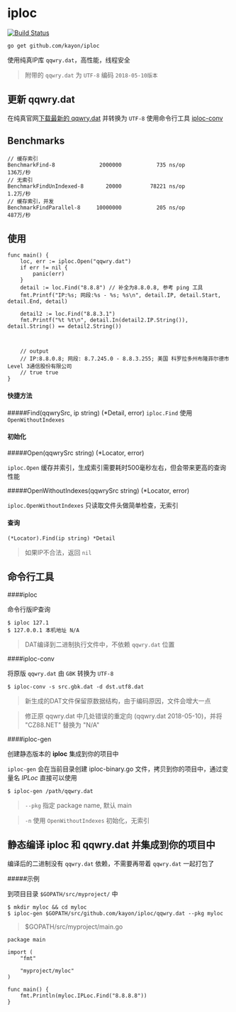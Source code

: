# iploc

[![Build Status](https://travis-ci.org/kayon/iploc.svg?branch=master)](https://travis-ci.org/kayon/iploc)

```
go get github.com/kayon/iploc
```

使用纯真IP库 `qqwry.dat`，高性能，线程安全

> 附带的 `qqwry.dat` 为 `UTF-8` 编码 `2018-05-10版本`

## 更新 qqwry.dat

在纯真官网[下载最新的 qqwry.dat](http://www.cz88.net/fox/ipdat.shtml) 并转换为 `UTF-8` 使用命令行工具 [iploc-conv](#iploc-conv)


## Benchmarks

```
// 缓存索引
BenchmarkFind-8            	 2000000	       735 ns/op               136万/秒
// 无索引
BenchmarkFindUnIndexed-8   	   20000	     78221 ns/op               1.2万/秒
// 缓存索引，并发
BenchmarkFindParallel-8    	10000000	       205 ns/op               487万/秒
```

## 使用

```
func main() {
	loc, err := iploc.Open("qqwry.dat")
	if err != nil {
		panic(err)
	}
	detail := loc.Find("8.8.8") // 补全为8.8.0.8, 参考 ping 工具
	fmt.Printf("IP:%s; 网段:%s - %s; %s\n", detail.IP, detail.Start, detail.End, detail)
	
	detail2 := loc.Find("8.8.3.1")
	fmt.Printf("%t %t\n", detail.In(detail2.IP.String()), detail.String() == detail2.String())
	
	
	
	// output
	// IP:8.8.0.8; 网段: 8.7.245.0 - 8.8.3.255; 美国 科罗拉多州布隆菲尔德市Level 3通信股份有限公司
	// true true
}	
```

#### 快捷方法
#####Find(qqwrySrc, ip string) (*Detail, error)
`iploc.Find` 使用 `OpenWithoutIndexes`

#### 初始化
#####Open(qqwrySrc string) (*Locator, error)

`iploc.Open` 缓存并索引，生成索引需要耗时500毫秒左右，但会带来更高的查询性能

#####OpenWithoutIndexes(qqwrySrc string) (*Locator, error)

`iploc.OpenWithoutIndexes` 只读取文件头做简单检查，无索引

#### 查询

```
(*Locator).Find(ip string) *Detail

```
> 如果IP不合法，返回 `nil`


## 命令行工具

####iploc

命令行版IP查询

```
$ iploc 127.1
$ 127.0.0.1 本机地址 N/A
```
> DAT编译到二进制执行文件中，不依赖 `qqwry.dat` 位置

####<a name="iploc-conv"></a>iploc-conv

将原版 `qqwry.dat` 由 `GBK` 转换为 `UTF-8`

```
$ iploc-conv -s src.gbk.dat -d dst.utf8.dat
```

> 新生成的DAT文件保留原数据结构，由于编码原因，文件会增大一点

> 修正原 qqwry.dat 中几处错误的重定向 (qqwry.dat 2018-05-10)，并将 "CZ88.NET" 替换为 "N/A"

####iploc-gen

创建静态版本的 **iploc** 集成到你的项目中

`iploc-gen` 会在当前目录创建 iploc-binary.go 文件，拷贝到你的项目中，通过变量名 *IPLoc* 直接可以使用

```
$ iploc-gen /path/qqwry.dat
```

> `--pkg` 指定 package name, 默认 main

> `-n` 使用 `OpenWithoutIndexes` 初始化，无索引

## 静态编译 iploc 和 qqwry.dat 并集成到你的项目中

编译后的二进制没有 `qqwry.dat` 依赖，不需要再带着 `qqwry.dat` 一起打包了

#####示例

到项目目录 `$GOPATH/src/myproject/` 中

```
$ mkdir myloc && cd myloc
$ iploc-gen $GOPATH/src/github.com/kayon/iploc/qqwry.dat --pkg myloc
```

> $GOPATH/src/myproject/main.go

```
package main
	
import (
	"fmt"
	
	"myproject/myloc"
)
	
func main() {
	fmt.Println(myloc.IPLoc.Find("8.8.8.8"))
}
```